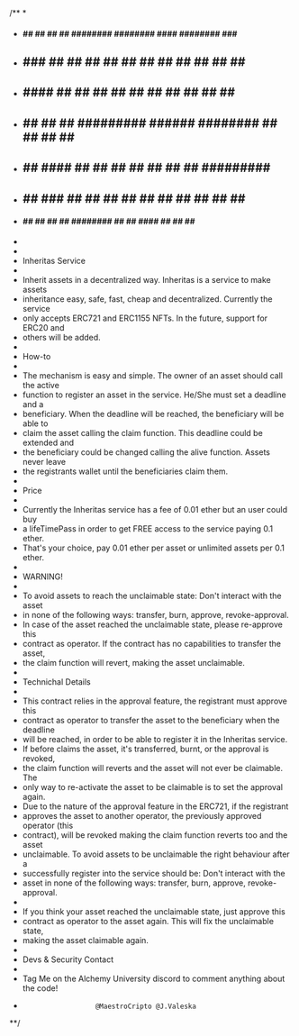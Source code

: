 /**
*
*  #### ##    ## ##     ## ######## ########  #### ########    ###     ######  
* 	##  ###   ## ##     ## ##       ##     ##  ##     ##      ## ##   ##    ## 
* 	##  ####  ## ##     ## ##       ##     ##  ##     ##     ##   ##  ##       
* 	##  ## ## ## ######### ######   ########   ##     ##    ##     ##  ######  
* 	##  ##  #### ##     ## ##       ##   ##    ##     ##    #########       ## 
* 	##  ##   ### ##     ## ##       ##    ##   ##     ##    ##     ## ##    ## 
*  #### ##    ## ##     ## ######## ##     ## ####    ##    ##     ##  ###### 
*
* 
* 	Inheritas Service
*	
*	Inherit assets in a decentralized way. Inheritas is a service to make assets
*	inheritance easy, safe, fast, cheap and decentralized. Currently the service
*	only accepts ERC721 and ERC1155 NFTs. In the future, support for ERC20 and
*	others will be added.
*
*	How-to
*
*	The mechanism is easy and simple. The owner of an asset should call the active
*	function to register an asset in the service. He/She must set a deadline and a
*	beneficiary. When the deadline will be reached, the beneficiary will be able to
* 	claim the asset calling the claim function. This deadline could be extended and
*	the beneficiary could be changed calling the alive function. Assets never leave
*	the registrants wallet until the beneficiaries claim them.
*
*	Price
*
*	Currently the Inheritas service has a fee of 0.01 ether but an user could buy
*	a lifeTimePass in order to get FREE access to the service paying 0.1 ether.
*	That's your choice, pay 0.01 ether per asset or unlimited assets per 0.1 ether.
*
*	WARNING!
*
*	To avoid assets to reach the unclaimable state: Don't interact with the asset
*	in none of the following ways: transfer, burn, approve, revoke-approval.
*	In case of the asset reached the unclaimable state, please re-approve this 
*	contract as operator. If the contract has no capabilities to transfer the asset,
*	the claim function will revert, making the asset unclaimable.
*
*	Technichal Details
*	
*	This contract relies in the approval feature, the registrant must approve this
*	contract as operator to transfer the asset to the beneficiary when the deadline
*	will be reached, in order to be able to register it in the Inheritas service.
*	If before claims the asset, it's transferred, burnt, or the approval is revoked,
*	the claim function will reverts and the asset will not ever be claimable. The
*	only way to re-activate the asset to be claimable is to set the approval again.
*	Due to the nature of the approval feature in the ERC721, if the registrant
*	approves the asset to another operator, the previously approved operator (this
*	contract), will be revoked making the claim function reverts too and the asset
*	unclaimable. To avoid assets to be unclaimable the right behaviour after a
*	successfully register into the service should be: Don't interact with the
*	asset in none of the following ways: transfer, burn, approve, revoke-approval.
*
*	If you think your asset reached the unclaimable state, just approve this 
*	contract as operator to the asset again. This will fix the unclaimable state, 
* 	making the asset claimable again.
*
*	Devs & Security Contact
*	
*	Tag Me on the Alchemy University discord to comment anything about the code!
*						@MaestroCripto @J.Valeska
**/
